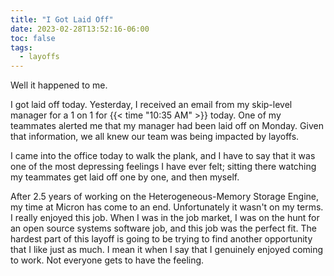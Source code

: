 ```yaml
---
title: "I Got Laid Off"
date: 2023-02-28T13:52:16-06:00
toc: false
tags:
  - layoffs
---
```


Well it happened to me.

<!--more-->

I got laid off today. Yesterday, I received an email from my skip-level manager
for a 1 on 1 for {{< time "10:35 AM" >}} today. One of my teammates alerted me
that my manager had been laid off on Monday. Given that information, we all knew
our team was being impacted by layoffs.

I came into the office today to walk the plank, and I have to say that it was
one of the most depressing feelings I have ever felt; sitting there watching my
teammates get laid off one by one, and then myself.

After 2.5 years of working on the Heterogeneous-Memory Storage Engine, my time
at Micron has come to an end. Unfortunately it wasn't on my terms. I really
enjoyed this job. When I was in the job market, I was on the hunt for an open
source systems software job, and this job was the perfect fit. The hardest part
of this layoff is going to be trying to find another opportunity that I like
just as much. I mean it when I say that I genuinely enjoyed coming to work. Not
everyone gets to have the feeling.
